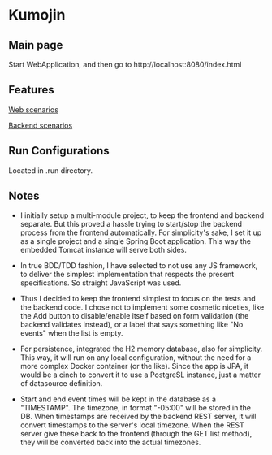 # Kumojin

## Main page

Start WebApplication, and then go to http://localhost:8080/index.html

## Features

[Web scenarios](src/features/frontend/web.feature)

[Backend scenarios](src/features/backend/backend.feature)

## Run Configurations

Located in .run directory.

## Notes

* I initially setup a multi-module project, to keep the frontend and backend separate. But this proved a hassle trying
  to start/stop the backend process from the frontend automatically. For simplicity's sake, I set it up as a single
  project and a single Spring Boot application. This way the embedded Tomcat instance will serve both sides.

* In true BDD/TDD fashion, I have selected to not use any JS framework, to deliver the simplest implementation that
  respects the present specifications. So straight
  JavaScript was used.

* Thus I decided to keep the frontend simplest to focus on the tests and the backend code. I chose not to implement some
  cosmetic niceties, like the Add button to disable/enable itself based on form validation (the backend validates
  instead), or a label that says something like "No events" when the list is empty.

* For persistence, integrated the H2 memory database, also for simplicity. This way, it will run on any local
  configuration, without the need for a more complex Docker container (or the like). Since the app is JPA, it would be a
  cinch to convert it to use a PostgreSL instance, just a matter of datasource definition.

* Start and end event times will be kept in the database as a "TIMESTAMP". The timezone, in format "-05:00" will be
  stored in the DB. When timestamps are received by the backend REST server, it will convert timestamps to the server's
  local timezone. When the REST server give these back to the frontend (through the GET list method), they will be
  converted back into the actual timezones.
